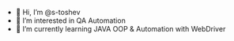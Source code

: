 - 👋 Hi, I’m @s-toshev
- 👀 I’m interested in QA Automation
- 🌱 I’m currently learning JAVA OOP & Automation with WebDriver
